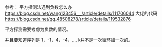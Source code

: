 参考：
平方探测法遇到负数怎么办 https://blog.csdn.net/wang123456___/article/details/111706044
大佬的代码 https://blog.csdn.net/qq_48508278/article/details/119532876


平方探测需要考虑为负数的情况。

并且要知道序列是 1，-1，4，-4，.... k并不是一次循环加一次的。


